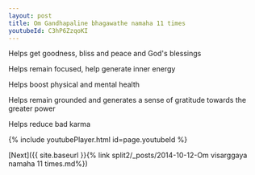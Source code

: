 ```yaml
---
layout: post
title: Om Gandhapaline bhagawathe namaha 11 times
youtubeId: C3hP6ZzqoKI
---
```

 
 
Helps get goodness, bliss and peace and God's blessings
 
Helps remain focused, help generate inner energy 
 
Helps boost physical and mental health 
 
Helps remain grounded and generates a sense of gratitude towards the greater power 
 
Helps reduce bad karma
 
 
 
 


{% include youtubePlayer.html id=page.youtubeId %}
 
[Next]({{ site.baseurl }}{% link  split2/_posts/2014-10-12-Om visarggaya namaha 11 times.md%})
 
